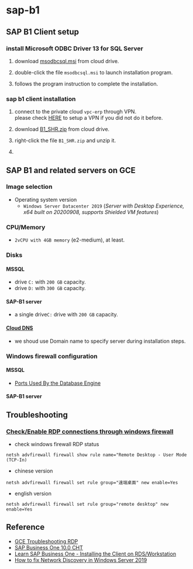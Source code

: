 # sap-b1

## SAP B1 Client setup
### install Microsoft ODBC Driver 13 for SQL Server 
1. download [msodbcsql.msi](https://drive.google.com/file/d/1aaKjcsxlMgPjUMTmNnhMCvczeuN3sTZA/view?usp=sharing) from cloud drive.

2. double-click the file `msodbcsql.msi` to launch installation program.

3. follows the program instruction to complete the installation.

### sap b1 client installation
1. connect to the private cloud `vpc-erp` through VPN.  
   please check [HERE](https://github.com/MRLIVING/vpn) to setup a VPN if you did not do it before.

2. download [B1_SHR.zip](https://drive.google.com/file/d/1AVRcRGTCOk-jzGeX_dU57dYC0th_rrnL/view?usp=sharing) from cloud drive.

3. right-click the file `B1_SHR.zip` and unzip it. 

4. 


## SAP B1 and related servers on GCE
### Image selection
* Operating system version
  * `Windows Server Datacenter 2019` (*Server with Desktop Experience, x64 built on 20200908, supports Shielded VM features*)

### CPU/Memory
* `2vCPU with 4GB memory` (e2-medium), at least.

### Disks
#### MSSQL
* drive `C:` with `200 GB` capacity.
* drive `D:` with `300 GB` capacity.

#### SAP-B1 server
* a single drive`C:` drive with `200 GB` capacity.

#### [Cloud DNS](https://console.cloud.google.com/net-services/dns)
* we shoud use Domain name to specify server during installation steps.

### Windows firewall configuration 
#### MSSQL
* [Ports Used By the Database Engine](https://docs.microsoft.com/en-us/sql/sql-server/install/configure-the-windows-firewall-to-allow-sql-server-access?view=sql-server-2016#BKMK_ssde)

#### SAP-B1 server

## Troubleshooting 
### [Check/Enable RDP connections through windows firewall](https://cloud.google.com/compute/docs/troubleshooting/troubleshooting-rdp#os_configuration)

* check windows firewall RDP status
```
netsh advfirewall firewall show rule name="Remote Desktop - User Mode (TCP-In)
```

* chinese version
```
netsh advfirewall firewall set rule group="遠端桌面" new enable=Yes
```

* english version
```
netsh advfirewall firewall set rule group="remote desktop" new enable=Yes
```

## Reference
* [GCE Troubleshooting RDP](https://cloud.google.com/compute/docs/troubleshooting/troubleshooting-rdp)
* [SAP Business One 10.0 CHT](https://help.sap.com/viewer/68a2e87fb29941b5bf959a184d9c6727/10.0/zh-TW)
* [Learn SAP Business One - Installing the Client on RDS/Workstation](https://www.youtube.com/watch?v=uRwZEFS74G8)
* [How to fix Network Discovery in Windows Server 2019](https://www.youtube.com/watch?v=TCU__saEr0w)

